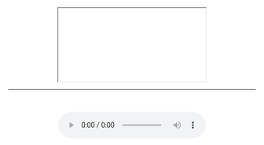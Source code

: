 <!DOCTYPE html>
<html lang="en">
<head>
	<meta charset="UTF-8">
	<title>Project</title>
<style type="text/css">
html{
background: url(3.gif) no-repeat center center fixed;
-moz-background-size: cover;
-webkit-background-size: cover;
-o-background-size: cover;
background-size: cover;
}	
</style>
</head>
<body>
<center>
 
<br>
<br><br>
<br><br>
<br><br>
<br><br>
<br><br><br>
<br><br>
<br><br>
<br>
<br>
<h1>	<b><font color="white">....Work in Progress....</font><b><br></h1>
<iframe src="www.google.co.in" title="Google"> </iframe><hr><br>


<audio src="can_we_kiss_forever.mp3" autoplay controls loop> </audio>
</center>

</body>
</html>
